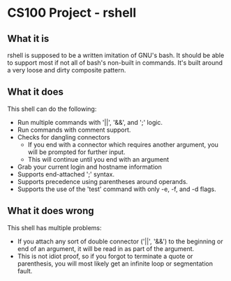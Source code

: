 # CS100 Project - rshell

## What it is

rshell is supposed to be a written imitation of GNU's bash. It should be able to support most if not all of bash's non-built in commands. It's built around a very loose and dirty composite pattern.

## What it does

This shell can do the following:
* Run multiple commands with '||', '&&', and ';' logic.
* Run commands with comment support. 
* Checks for dangling connectors
    * If you end with a connector which requires another argument, you will be prompted for further input.
    * This will continue until you end with an argument
* Grab your current login and hostname information
* Supports end-attached ';' syntax.
* Supports precedence using parentheses around operands.
* Supports the use of the 'test' command with only -e, -f, and -d flags.

## What it does wrong

This shell has multiple problems:
* If you attach any sort of double connector ('||', '&&') to the beginning or end of an argument, it will be read in as part of the argument.
* This is not idiot proof, so if you forgot to terminate a quote or parenthesis, you will most likely get an infinite loop or segmentation fault.
